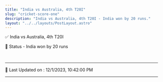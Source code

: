 ```yaml
---
title: "India vs Australia, 4th T20I"
slug: "cricket-score-one"
description: "India vs Australia, 4th T20I - India won by 20 runs."
layout: "../../layouts/PostLayout.astro"
--- 
```


✅ India vs Australia, 4th T20I

📑 Status - India won by 20 runs

<br />

***

📝 Last Updated on : 12/1/2023, 10:42:00 PM

***

